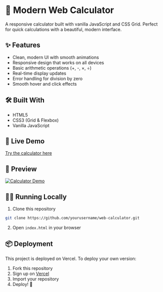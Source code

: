 # 🧮 Modern Web Calculator

A responsive calculator built with vanilla JavaScript and CSS Grid. Perfect for quick calculations with a beautiful, modern interface.

## ✨ Features

- Clean, modern UI with smooth animations
- Responsive design that works on all devices
- Basic arithmetic operations (+, -, ×, ÷)
- Real-time display updates
- Error handling for division by zero
- Smooth hover and click effects

## 🛠️ Built With

- HTML5
- CSS3 (Grid & Flexbox)
- Vanilla JavaScript

## 🚀 Live Demo

[Try the calculator here](https://web-calculator-tau-two.vercel.app)

## 📱 Preview

[![Calculator Demo](https://img.youtube.com/vi/0086iENz9Q4/0.jpg)](https://youtube.com/shorts/0086iENz9Q4)

## 🏃‍♂️ Running Locally

1. Clone this repository
```bash
git clone https://github.com/yourusername/web-calculator.git
```
2. Open `index.html` in your browser

## 📦 Deployment

This project is deployed on Vercel. To deploy your own version:

1. Fork this repository
2. Sign up on [Vercel](https://vercel.com)
3. Import your repository
4. Deploy! 🚀
